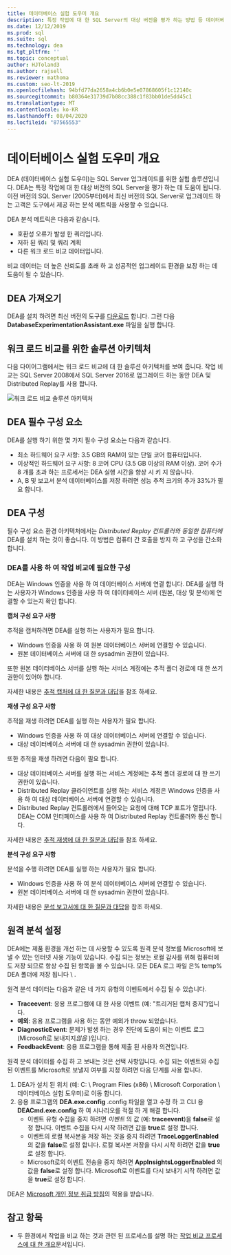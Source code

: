 ```yaml
---
title: 데이터베이스 실험 도우미 개요
description: 특정 작업에 대 한 SQL Server의 대상 버전을 평가 하는 방법 등 데이터베이스 실험 도우미 (DEA)에 대 한 자세한 정보를 알아봅니다.
ms.date: 12/12/2019
ms.prod: sql
ms.suite: sql
ms.technology: dea
ms.tgt_pltfrm: ''
ms.topic: conceptual
author: HJToland3
ms.author: rajsell
ms.reviewer: mathoma
ms.custom: seo-lt-2019
ms.openlocfilehash: 94bfd77da2658a4cb6b0e5e07868605f1c12140c
ms.sourcegitcommit: b80364e31739d7b08cc388c1f83bb01de5dd45c1
ms.translationtype: MT
ms.contentlocale: ko-KR
ms.lasthandoff: 08/04/2020
ms.locfileid: "87565553"
---
```

# <a name="overview-of-database-experimentation-assistant"></a>데이터베이스 실험 도우미 개요

DEA (데이터베이스 실험 도우미)는 SQL Server 업그레이드를 위한 실험 솔루션입니다. DEA는 특정 작업에 대 한 대상 버전의 SQL Server을 평가 하는 데 도움이 됩니다. 이전 버전의 SQL Server (2005부터)에서 최신 버전의 SQL Server로 업그레이드 하는 고객은 도구에서 제공 하는 분석 메트릭을 사용할 수 있습니다.

DEA 분석 메트릭은 다음과 같습니다.

- 호환성 오류가 발생 한 쿼리입니다.
- 저하 된 쿼리 및 쿼리 계획
- 다른 워크 로드 비교 데이터입니다.

비교 데이터는 더 높은 신뢰도를 초래 하 고 성공적인 업그레이드 환경을 보장 하는 데 도움이 될 수 있습니다.

## <a name="get-dea"></a>DEA 가져오기

DEA를 설치 하려면 최신 버전의 도구를 [다운로드](https://www.microsoft.com/download/details.aspx?id=54090) 합니다. 그런 다음 **DatabaseExperimentationAssistant.exe** 파일을 실행 합니다.

## <a name="solution-architecture-for-comparing-workloads"></a>워크 로드 비교를 위한 솔루션 아키텍처

다음 다이어그램에서는 워크 로드 비교에 대 한 솔루션 아키텍처를 보여 줍니다. 작업 비교는 SQL Server 2008에서 SQL Server 2016로 업그레이드 하는 동안 DEA 및 Distributed Replay를 사용 합니다.

![워크 로드 비교 솔루션 아키텍처](./media/database-experimentation-assistant-overview/dea-overview-compare-solution-architecture.png)

## <a name="dea-prerequisites"></a>DEA 필수 구성 요소

DEA를 실행 하기 위한 몇 가지 필수 구성 요소는 다음과 같습니다.

- 최소 하드웨어 요구 사항: 3.5 GB의 RAM이 있는 단일 코어 컴퓨터입니다.
- 이상적인 하드웨어 요구 사항: 8 코어 CPU (3.5 GB 이상의 RAM 이상). 코어 수가 8 개를 초과 하는 프로세서는 DEA 실행 시간을 향상 시 키 지 않습니다.
- A, B 및 보고서 분석 데이터베이스를 저장 하려면 성능 추적 크기의 추가 33%가 필요 합니다.

## <a name="configure-dea"></a>DEA 구성

필수 구성 요소 환경 아키텍처에서는 *Distributed Replay 컨트롤러와 동일한 컴퓨터에*DEA를 설치 하는 것이 좋습니다. 이 방법은 컴퓨터 간 호출을 방지 하 고 구성을 간소화 합니다.

### <a name="required-configuration-for-workload-comparison-using-dea"></a>DEA를 사용 하 여 작업 비교에 필요한 구성

DEA는 Windows 인증을 사용 하 여 데이터베이스 서버에 연결 합니다. DEA를 실행 하는 사용자가 Windows 인증을 사용 하 여 데이터베이스 서버 (원본, 대상 및 분석)에 연결할 수 있는지 확인 합니다.

**캡처 구성 요구 사항**

추적을 캡처하려면 DEA를 실행 하는 사용자가 필요 합니다.

- Windows 인증을 사용 하 여 원본 데이터베이스 서버에 연결할 수 있습니다.
- 원본 데이터베이스 서버에 대 한 sysadmin 권한이 있습니다.

또한 원본 데이터베이스 서버를 실행 하는 서비스 계정에는 추적 폴더 경로에 대 한 쓰기 권한이 있어야 합니다.

자세한 내용은 [추적 캡처에 대 한 질문과 대답](database-experimentation-assistant-capture-trace.md#frequently-asked-questions-about-trace-capture)을 참조 하세요.

**재생 구성 요구 사항**

추적을 재생 하려면 DEA를 실행 하는 사용자가 필요 합니다.

- Windows 인증을 사용 하 여 대상 데이터베이스 서버에 연결할 수 있습니다.
- 대상 데이터베이스 서버에 대 한 sysadmin 권한이 있습니다.

또한 추적을 재생 하려면 다음이 필요 합니다.

- 대상 데이터베이스 서버를 실행 하는 서비스 계정에는 추적 폴더 경로에 대 한 쓰기 권한이 있습니다.
- Distributed Replay 클라이언트를 실행 하는 서비스 계정은 Windows 인증을 사용 하 여 대상 데이터베이스 서버에 연결할 수 있습니다.
- Distributed Replay 컨트롤러에서 들어오는 요청에 대해 TCP 포트가 열립니다. DEA는 COM 인터페이스를 사용 하 여 Distributed Replay 컨트롤러와 통신 합니다.

자세한 내용은 [추적 재생에 대 한 질문과 대답](database-experimentation-assistant-replay-trace.md#frequently-asked-questions-about-trace-replay)을 참조 하세요.

**분석 구성 요구 사항**

분석을 수행 하려면 DEA를 실행 하는 사용자가 필요 합니다.

- Windows 인증을 사용 하 여 분석 데이터베이스 서버에 연결할 수 있습니다.
- 원본 데이터베이스 서버에 대 한 sysadmin 권한이 있습니다.

자세한 내용은 [분석 보고서에 대 한 질문과 대답](database-experimentation-assistant-create-report.md#frequently-asked-questions-about-analysis-reports)을 참조 하세요.

## <a name="set-up-telemetry"></a>원격 분석 설정

DEA에는 제품 환경을 개선 하는 데 사용할 수 있도록 원격 분석 정보를 Microsoft에 보낼 수 있는 인터넷 사용 기능이 있습니다. 수집 되는 정보는 로컬 감사를 위해 컴퓨터에도 저장 되므로 항상 수집 된 항목을 볼 수 있습니다. 모든 DEA 로그 파일 은% temp% DEA 폴더에 저장 됩니다 \\ .

원격 분석 데이터는 다음과 같은 네 가지 유형의 이벤트에서 수집 될 수 있습니다.

- **Traceevent**: 응용 프로그램에 대 한 사용 이벤트 (예: "트리거된 캡처 중지")입니다.
- **예외**: 응용 프로그램을 사용 하는 동안 예외가 throw 되었습니다.
- **DiagnosticEvent**: 문제가 발생 하는 경우 진단에 도움이 되는 이벤트 로그 (Microsoft로 보내지지*않음* )입니다.
- **FeedbackEvent**: 응용 프로그램을 통해 제출 된 사용자 의견입니다.

원격 분석 데이터를 수집 하 고 보내는 것은 선택 사항입니다. 수집 되는 이벤트와 수집 된 이벤트를 Microsoft로 보낼지 여부를 지정 하려면 다음 단계를 사용 합니다.

1. DEA가 설치 된 위치 (예: C: \\ Program Files (x86) \\ Microsoft Corporation \\ 데이터베이스 실험 도우미)로 이동 합니다.
2. 응용 프로그램의 **DEA.exe.config** .config 파일을 열고 수정 하 고 CLI 용 **DEACmd.exe.config** 하 여 시나리오를 적절 하 게 해결 합니다.
    - 이벤트 유형 수집을 중지 하려면 *이벤트* 의 값 (예: **traceevent**)을 **false**로 설정 합니다. 이벤트 수집을 다시 시작 하려면 값을 **true**로 설정 합니다.
    - 이벤트의 로컬 복사본을 저장 하는 것을 중지 하려면 **TraceLoggerEnabled** 의 값을 **false**로 설정 합니다. 로컬 복사본 저장을 다시 시작 하려면 값을 **true**로 설정 합니다.
    - Microsoft로의 이벤트 전송을 중지 하려면 **AppInsightsLoggerEnabled** 의 값을 **false**로 설정 합니다. Microsoft로 이벤트를 다시 보내기 시작 하려면 값을 **true**로 설정 합니다.

DEA은 [Microsoft 개인 정보 취급 방침](https://aka.ms/dea-privacy)의 적용을 받습니다.

## <a name="see-also"></a>참고 항목

- 두 환경에서 작업을 비교 하는 것과 관련 된 프로세스를 설명 하는 [작업 비교 프로세스에 대 한 개요](database-experimentation-assistant-get-started.md)문서입니다.
